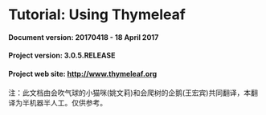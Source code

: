 



# Tutorial: Using Thymeleaf









#### Document version: 20170418 - 18 April 2017

#### Project version: 3.0.5.RELEASE

#### Project web site: http://www.thymeleaf.org


注：此文档由会吹气球的小猫咪(姚文莉)和会爬树的企鹅(王宏宾)共同翻译，本翻译为半机器半人工。仅供参考。
